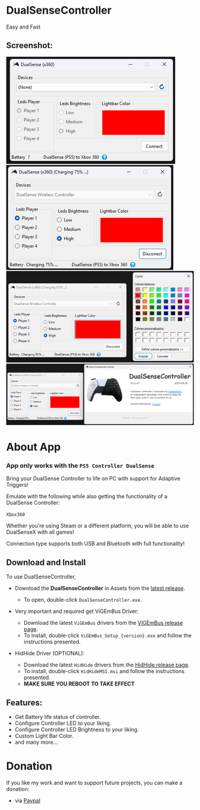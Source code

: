 # DualSenseController
Easy and Fast

## **Screenshot:**
![Screenshot 2023-08-16](preview.png)
![Screenshot 2023-08-16](preview2.png)
![Screenshot 2023-08-16](preview3.png)
![Screenshot 2023-08-16](preview4.png)

# About App
### App only works with the `PS5 Controller DualSense`

Bring your DualSense Controller to life on PC with support for Adaptive Triggers!

Emulate with the following while also getting the functionality of a DualSense Controller:

`Xbox360`


Whether you're using Steam or a different platform, you will be able to use DualSenseX with all games!

Connection type supports both USB and Bluetooth with full functionality!

## Download and Install

To use DualSenseController,

* Download the **DualSenseController** in Assets from the [latest release](https://github.com/luislasonbra/DualSenseController/releases/latest).  
    * To open, double-click `DualSenseController.exe`.

* Very important and required get ViGEmBus Driver:
    * Download the latest `ViGEmBus` drivers from the [ViGEmBus release page](https://github.com/ViGEm/ViGEmBus/releases/latest).  
    * To install, double-click `ViGEmBus_Setup_{version}.exe` and follow the instructions presented.
    
* HidHide Driver (OPTIONAL):
    * Download the latest `HidHide` drivers from the [HidHide release page](https://github.com/ViGEm/HidHide/releases/latest).  
    * To install, double-click `HidHideMSI.msi` and follow the instructions presented.
    * **MAKE SURE YOU REBOOT TO TAKE EFFECT**

## **Features:**
- Get Battery life status of controller.
- Configure Controller LED to your liking.
- Configure Controller LED Brightness to your liking.
- Custom Light Bar Color.
- and many more...

# Donation
If you like my work and want to support future projects, you can make a donation:
- via [Paypal](https://www.paypal.com/donate/?hosted_button_id=QEMXHPY5LG4AQ)
